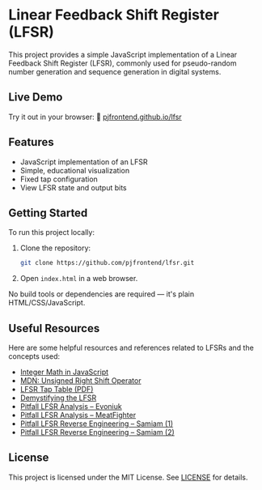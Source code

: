 # Linear Feedback Shift Register (LFSR)

This project provides a simple JavaScript implementation of a Linear Feedback Shift Register (LFSR), commonly used for pseudo-random number generation and sequence generation in digital systems.

## Live Demo

Try it out in your browser:
🔗 [pjfrontend.github.io/lfsr](https://pjfrontend.github.io/lfsr/)

## Features

* JavaScript implementation of an LFSR
* Simple, educational visualization
* Fixed tap configuration
* View LFSR state and output bits

## Getting Started

To run this project locally:

1. Clone the repository:

   ```bash
   git clone https://github.com/pjfrontend/lfsr.git
   ```

2. Open `index.html` in a web browser.

No build tools or dependencies are required — it's plain HTML/CSS/JavaScript.

## Useful Resources

Here are some helpful resources and references related to LFSRs and the concepts used:

* [Integer Math in JavaScript](https://james.darpinian.com/blog/integer-math-in-javascript)
* [MDN: Unsigned Right Shift Operator](https://developer.mozilla.org/en-US/docs/Web/JavaScript/Reference/Operators/Unsigned_right_shift)
* [LFSR Tap Table (PDF)](https://datacipy.cz/lfsr_table.pdf)
* [Demystifying the LFSR](https://www.moria.us/articles/demystifying-the-lfsr/)
* [Pitfall LFSR Analysis – Evoniuk](https://evoniuk.github.io/posts/pitfall.html)
* [Pitfall LFSR Analysis – MeatFighter](https://meatfighter.com/pitfall/)
* [Pitfall LFSR Reverse Engineering – Samiam (1)](https://www.samiam.org/blog/20130608.html)
* [Pitfall LFSR Reverse Engineering – Samiam (2)](https://www.samiam.org/blog/20130616.html)

## License

This project is licensed under the MIT License. See [LICENSE](LICENSE) for details.

